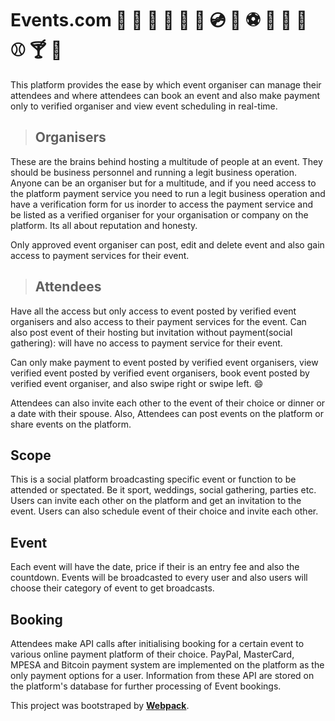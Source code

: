 # Events.com :tada: :tropical_drink: :birthday: :microphone: :guitar: :trumpet: :cd: :dvd: :soccer: :basketball: :rugby_football: :football: :baseball: :cocktail: :beers:


This platform provides the ease by which event organiser can manage their attendees and where attendees can book an event and also make payment only to verified organiser and view event scheduling in real-time.

> ## Organisers

These are the brains behind hosting a multitude of people at an event. They should be business personnel and running a legit business operation. Anyone can be an organiser but for a multitude, and if you need access to the platform payment service you need to run a legit business operation and have a verification form for us inorder to access the payment service and be listed as a verified organiser for your organisation or company on the platform. Its all about reputation and honesty.

Only approved event organiser can post, edit and delete event and also gain access to payment services for their event.

> ## Attendees

Have all the access but only access to event posted by verified event organisers and also access to their payment services for the event. Can also post event of their hosting but invitation without payment(social gathering): will have no access to payment service for their event.

Can only make payment to event posted by verified event organisers, view verified event posted by verified event organisers, book event posted by verified event organiser, and also swipe right or swipe left. :smile:

Attendees can also invite each other to the event of their choice or dinner or a date with their spouse. Also, Attendees can post events on the platform or share events on the platform.


## Scope

This is a social platform broadcasting specific event or function to be attended or spectated. Be it sport, weddings, social gathering, parties etc. Users can invite each other on the platform and get an invitation to the event. Users can also schedule event of their choice and invite each other.

## Event

Each event will have the date, price if their is an entry fee and also the countdown. Events will be broadcasted to every user and also users will choose their category of event to get broadcasts.

## Booking

Attendees make API calls after initialising booking for a certain event to various online payment platform of their choice. PayPal, MasterCard, MPESA and Bitcoin payment system are implemented on the platform as the only payment options for a user. Information from these API are stored on the platform's database for further processing of Event bookings.

This project was bootstraped by [**Webpack**](https://webpack.com).
